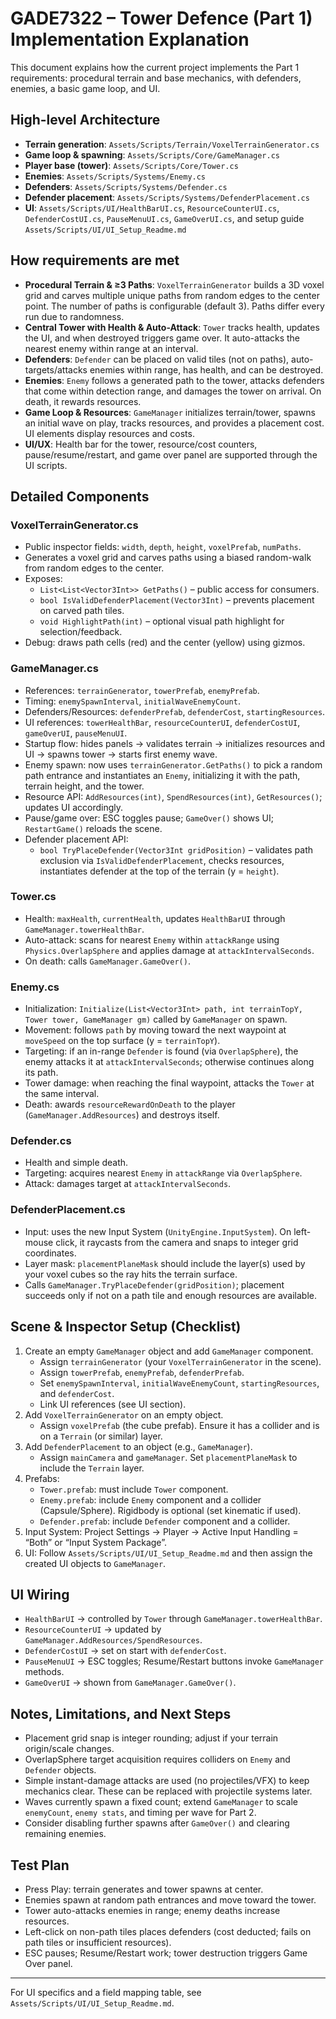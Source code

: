 # GADE7322 – Tower Defence (Part 1) Implementation Explanation

This document explains how the current project implements the Part 1 requirements: procedural terrain and base mechanics, with defenders, enemies, a basic game loop, and UI.

## High-level Architecture
- **Terrain generation**: `Assets/Scripts/Terrain/VoxelTerrainGenerator.cs`
- **Game loop & spawning**: `Assets/Scripts/Core/GameManager.cs`
- **Player base (tower)**: `Assets/Scripts/Core/Tower.cs`
- **Enemies**: `Assets/Scripts/Systems/Enemy.cs`
- **Defenders**: `Assets/Scripts/Systems/Defender.cs`
- **Defender placement**: `Assets/Scripts/Systems/DefenderPlacement.cs`
- **UI**: `Assets/Scripts/UI/HealthBarUI.cs`, `ResourceCounterUI.cs`, `DefenderCostUI.cs`, `PauseMenuUI.cs`, `GameOverUI.cs`, and setup guide `Assets/Scripts/UI/UI_Setup_Readme.md`

## How requirements are met
- **Procedural Terrain & ≥3 Paths**: `VoxelTerrainGenerator` builds a 3D voxel grid and carves multiple unique paths from random edges to the center point. The number of paths is configurable (default 3). Paths differ every run due to randomness.
- **Central Tower with Health & Auto-Attack**: `Tower` tracks health, updates the UI, and when destroyed triggers game over. It auto-attacks the nearest enemy within range at an interval.
- **Defenders**: `Defender` can be placed on valid tiles (not on paths), auto-targets/attacks enemies within range, has health, and can be destroyed.
- **Enemies**: `Enemy` follows a generated path to the tower, attacks defenders that come within detection range, and damages the tower on arrival. On death, it rewards resources.
- **Game Loop & Resources**: `GameManager` initializes terrain/tower, spawns an initial wave on play, tracks resources, and provides a placement cost. UI elements display resources and costs.
- **UI/UX**: Health bar for the tower, resource/cost counters, pause/resume/restart, and game over panel are supported through the UI scripts.

## Detailed Components

### VoxelTerrainGenerator.cs
- Public inspector fields: `width`, `depth`, `height`, `voxelPrefab`, `numPaths`.
- Generates a voxel grid and carves paths using a biased random-walk from random edges to the center.
- Exposes:
  - `List<List<Vector3Int>> GetPaths()` – public access for consumers.
  - `bool IsValidDefenderPlacement(Vector3Int)` – prevents placement on carved path tiles.
  - `void HighlightPath(int)` – optional visual path highlight for selection/feedback.
- Debug: draws path cells (red) and the center (yellow) using gizmos.

### GameManager.cs
- References: `terrainGenerator`, `towerPrefab`, `enemyPrefab`.
- Timing: `enemySpawnInterval`, `initialWaveEnemyCount`.
- Defenders/Resources: `defenderPrefab`, `defenderCost`, `startingResources`.
- UI references: `towerHealthBar`, `resourceCounterUI`, `defenderCostUI`, `gameOverUI`, `pauseMenuUI`.
- Startup flow: hides panels → validates terrain → initializes resources and UI → spawns tower → starts first enemy wave.
- Enemy spawn: now uses `terrainGenerator.GetPaths()` to pick a random path entrance and instantiates an `Enemy`, initializing it with the path, terrain height, and the tower.
- Resource API: `AddResources(int)`, `SpendResources(int)`, `GetResources()`; updates UI accordingly.
- Pause/game over: ESC toggles pause; `GameOver()` shows UI; `RestartGame()` reloads the scene.
- Defender placement API:
  - `bool TryPlaceDefender(Vector3Int gridPosition)` – validates path exclusion via `IsValidDefenderPlacement`, checks resources, instantiates defender at the top of the terrain (y = `height`).

### Tower.cs
- Health: `maxHealth`, `currentHealth`, updates `HealthBarUI` through `GameManager.towerHealthBar`.
- Auto-attack: scans for nearest `Enemy` within `attackRange` using `Physics.OverlapSphere` and applies damage at `attackIntervalSeconds`.
- On death: calls `GameManager.GameOver()`.

### Enemy.cs
- Initialization: `Initialize(List<Vector3Int> path, int terrainTopY, Tower tower, GameManager gm)` called by `GameManager` on spawn.
- Movement: follows `path` by moving toward the next waypoint at `moveSpeed` on the top surface (y = `terrainTopY`).
- Targeting: if an in-range `Defender` is found (via `OverlapSphere`), the enemy attacks it at `attackIntervalSeconds`; otherwise continues along its path.
- Tower damage: when reaching the final waypoint, attacks the `Tower` at the same interval.
- Death: awards `resourceRewardOnDeath` to the player (`GameManager.AddResources`) and destroys itself.

### Defender.cs
- Health and simple death.
- Targeting: acquires nearest `Enemy` in `attackRange` via `OverlapSphere`.
- Attack: damages target at `attackIntervalSeconds`.

### DefenderPlacement.cs
- Input: uses the new Input System (`UnityEngine.InputSystem`). On left-mouse click, it raycasts from the camera and snaps to integer grid coordinates.
- Layer mask: `placementPlaneMask` should include the layer(s) used by your voxel cubes so the ray hits the terrain surface.
- Calls `GameManager.TryPlaceDefender(gridPosition)`; placement succeeds only if not on a path tile and enough resources are available.

## Scene & Inspector Setup (Checklist)
1. Create an empty `GameManager` object and add `GameManager` component.
   - Assign `terrainGenerator` (your `VoxelTerrainGenerator` in the scene).
   - Assign `towerPrefab`, `enemyPrefab`, `defenderPrefab`.
   - Set `enemySpawnInterval`, `initialWaveEnemyCount`, `startingResources`, and `defenderCost`.
   - Link UI references (see UI section).
2. Add `VoxelTerrainGenerator` on an empty object.
   - Assign `voxelPrefab` (the cube prefab). Ensure it has a collider and is on a `Terrain` (or similar) layer.
3. Add `DefenderPlacement` to an object (e.g., `GameManager`).
   - Assign `mainCamera` and `gameManager`. Set `placementPlaneMask` to include the `Terrain` layer.
4. Prefabs:
   - `Tower.prefab`: must include `Tower` component.
   - `Enemy.prefab`: include `Enemy` component and a collider (Capsule/Sphere). Rigidbody is optional (set kinematic if used).
   - `Defender.prefab`: include `Defender` component and a collider.
5. Input System: Project Settings → Player → Active Input Handling = “Both” or “Input System Package”.
6. UI: Follow `Assets/Scripts/UI/UI_Setup_Readme.md` and then assign the created UI objects to `GameManager`.

## UI Wiring
- `HealthBarUI` → controlled by `Tower` through `GameManager.towerHealthBar`.
- `ResourceCounterUI` → updated by `GameManager.AddResources/SpendResources`.
- `DefenderCostUI` → set on start with `defenderCost`.
- `PauseMenuUI` → ESC toggles; Resume/Restart buttons invoke `GameManager` methods.
- `GameOverUI` → shown from `GameManager.GameOver()`.

## Notes, Limitations, and Next Steps
- Placement grid snap is integer rounding; adjust if your terrain origin/scale changes.
- OverlapSphere target acquisition requires colliders on `Enemy` and `Defender` objects.
- Simple instant-damage attacks are used (no projectiles/VFX) to keep mechanics clear. These can be replaced with projectile systems later.
- Waves currently spawn a fixed count; extend `GameManager` to scale `enemyCount`, `enemy stats`, and timing per wave for Part 2.
- Consider disabling further spawns after `GameOver()` and clearing remaining enemies.

## Test Plan
- Press Play: terrain generates and tower spawns at center.
- Enemies spawn at random path entrances and move toward the tower.
- Tower auto-attacks enemies in range; enemy deaths increase resources.
- Left-click on non-path tiles places defenders (cost deducted; fails on path tiles or insufficient resources).
- ESC pauses; Resume/Restart work; tower destruction triggers Game Over panel.

---

For UI specifics and a field mapping table, see `Assets/Scripts/UI/UI_Setup_Readme.md`.
